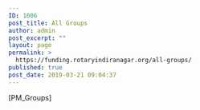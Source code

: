```yaml
---
ID: 1006
post_title: All Groups
author: admin
post_excerpt: ""
layout: page
permalink: >
  https://funding.rotaryindiranagar.org/all-groups/
published: true
post_date: 2019-03-21 09:04:37
---
```

[PM_Groups]